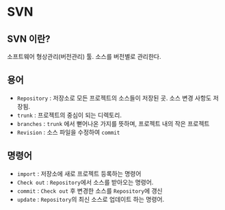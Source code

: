 # SVN

## SVN 이란?

소프트웨어 형상관리(버전관리) 툴. 소스를 버전별로 관리한다.

## 용어

- `Repository` : 저장소로 모든 프로젝트의 소스들이 저장된 곳. 소스 변경 사항도 저장됨.
- `trunk` : 프로젝트의 중심이 되는 디렉토리.
- `branches` : `trunk` 에서 뻗어나온 가지를 뜻하며, 프로젝트 내의 작은 프로젝트
- `Revision` : 소스 파일을 수정하여 `commit`

## 명령어   
- `import` : 저장소에 새로 프로젝트 등록하는 명령어
- `Check out` : `Repository`에서 소스를 받아오는 명령어.
- `commit` : `Check out` 후 변경한 소스를 `Repository`에 갱신
- `update` : `Repository`의 최신 소스로 업데이트 하는 명령어.
